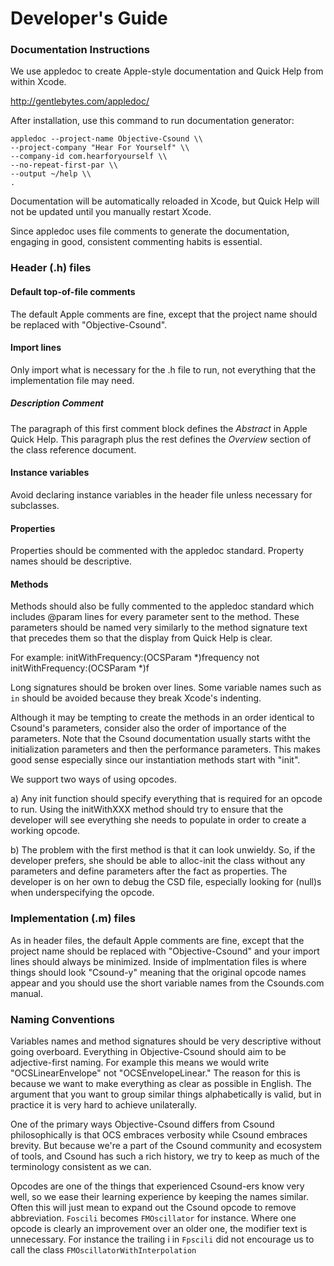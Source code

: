 Developer's Guide
=================

### Documentation Instructions

We use appledoc to create Apple-style documentation and Quick Help from within Xcode.

http://gentlebytes.com/appledoc/

After installation, use this command to run documentation generator:

    appledoc --project-name Objective-Csound \\
    --project-company "Hear For Yourself" \\
    --company-id com.hearforyourself \\
    --no-repeat-first-par \\
    --output ~/help \\
    .

Documentation will be automatically reloaded in Xcode, but Quick Help will not be updated until you manually restart Xcode.

Since appledoc uses file comments to generate the documentation, engaging in good, consistent commenting habits is essential. 

### Header (.h) files

#### Default top-of-file comments
The default Apple comments are fine, except that the project name should be replaced with "Objective-Csound".

#### Import lines
Only import what is necessary for the .h file to run, not everything that the implementation file may need.

##### Description Comment
The paragraph of this first comment block defines the *Abstract* in Apple Quick Help.  This paragraph plus the rest defines the *Overview* section of the class reference document.

#### Instance variables
Avoid declaring instance variables in the header file unless necessary for subclasses.

#### Properties
Properties should be commented with the appledoc standard.  Property names should be descriptive.  

#### Methods
Methods should also be fully commented to the appledoc standard which includes @param lines for every parameter sent to the method.  These parameters should be named very similarly to the method signature text that precedes them so that the display from Quick Help is clear.  

For example:
	initWithFrequency:(OCSParam *)frequency
not 
	initWithFrequency:(OCSParam *)f

Long signatures should be broken over lines.  Some variable names such as `in` should be avoided because they break Xcode's indenting.

Although it may be tempting to create the methods in an order identical to Csound's parameters, consider also the order of importance of the parameters.  Note that the Csound documentation usually starts witht the initialization parameters and then the performance parameters.  This makes good sense especially since our instantiation methods start with "init".  

We support two ways of using opcodes.

a) Any init function should specify everything that is required for an opcode to run.  Using the initWithXXX method should try to ensure that the developer will see everything she needs to populate in order to create a working opcode.

b) The problem with the first method is that it can look unwieldy.  So, if the developer prefers, she should be able to alloc-init the class without any parameters and define parameters after the fact as properties. The developer is on her own to debug the CSD file, especially looking for (null)s when underspecifying the opcode. 

### Implementation (.m) files
As in header files, the default Apple comments are fine, except that the project name should be replaced with "Objective-Csound" and your import lines should always be minimized.  Inside of implmentation files is where things should look "Csound-y" meaning that the original opcode names appear and you should use the short variable names from the Csounds.com manual.

### Naming Conventions
Variables names and method signatures should be very descriptive without going overboard.  Everything in Objective-Csound should aim to be adjective-first naming.  For example this means we would write "OCSLinearEnvelope" not "OCSEnvelopeLinear." The reason for this is because we want to make everything as clear as possible in English.  The argument that you want to group similar things alphabetically is valid, but in practice it is very hard to achieve unilaterally.  

One of the primary ways Objective-Csound differs from Csound philosophically is that OCS embraces verbosity while Csound embraces brevity.  But because we're a part of the Csound community and ecosystem of tools, and Csound has such a rich history, we try to keep as much of the terminology consistent as we can.

Opcodes are one of the things that experienced Csound-ers know very well, so we ease their learning experience by keeping the names similar.  Often this will just mean to expand out the Csound opcode to remove abbreviation. `Foscili` becomes `FMOscillator` for instance.  Where one opcode is clearly an improvement over an older one, the modifier text is unnecessary.  For instance the trailing i in `Fpscili` did not encourage us to call the class `FMOscillatorWithInterpolation`




